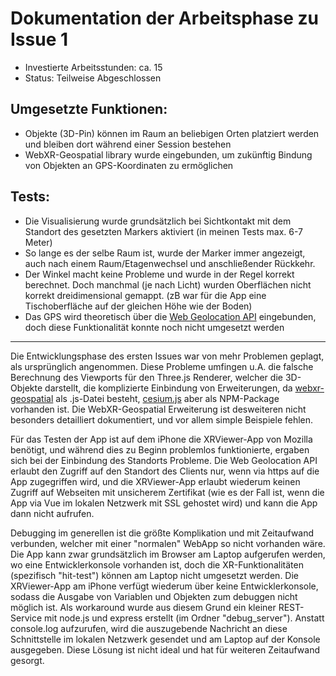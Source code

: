 # Dokumentation der Arbeitsphase zu Issue 1

* Investierte Arbeitsstunden: ca. 15
* Status: Teilweise Abgeschlossen

## Umgesetzte Funktionen:
- Objekte (3D-Pin) können im Raum an beliebigen Orten platziert werden und bleiben dort während einer Session bestehen
- WebXR-Geospatial library wurde eingebunden, um zukünftig Bindung von Objekten an GPS-Koordinaten zu ermöglichen

## Tests:
- Die Visualisierung wurde grundsätzlich bei Sichtkontakt mit dem Standort des gesetzten Markers aktiviert (in meinen Tests max. 6-7 Meter)
- So lange es der selbe Raum ist, wurde der Marker immer angezeigt, auch nach einem Raum/Etagenwechsel und anschließender Rückkehr.
- Der Winkel macht keine Probleme und wurde in der Regel korrekt berechnet. Doch manchmal (je nach Licht) wurden Oberflächen nicht korrekt dreidimensional gemappt. (zB war für die App eine Tischoberfläche auf der gleichen Höhe wie der Boden)
- Das GPS wird theoretisch über die [Web Geolocation API](https://developer.mozilla.org/en-US/docs/Web/API/Geolocation_API) eingebunden, doch diese Funktionalität konnte noch nicht umgesetzt werden

---

Die Entwicklungsphase des ersten Issues war von mehr Problemen geplagt, als ursprünglich angenommen. Diese Probleme umfingen u.A. die falsche Berechnung des Viewports für den Three.js Renderer, welcher die 3D-Objekte darstellt, die komplizierte Einbindung von Erweiterungen, da [webxr-geospatial](https://github.com/MozillaReality/webxr-geospatial) als .js-Datei besteht, [cesium.js](https://www.npmjs.com/package/cesium) aber als NPM-Package vorhanden ist. Die WebXR-Geospatial Erweiterung ist desweiteren nicht besonders detailliert dokumentiert, und vor allem simple Beispiele fehlen.

Für das Testen der App ist auf dem iPhone die XRViewer-App von Mozilla benötigt, und während dies zu Beginn problemlos funktionierte, ergaben sich bei der Einbindung des Standorts Probleme. Die Web Geolocation API erlaubt den Zugriff auf den Standort des Clients nur, wenn via https auf die App zugegriffen wird, und die XRViewer-App erlaubt wiederum keinen Zugriff auf Webseiten mit unsicherem Zertifikat (wie es der Fall ist, wenn die App via Vue im lokalen Netzwerk mit SSL gehostet wird) und kann die App dann nicht aufrufen.

Debugging im generellen ist die größte Komplikation und mit Zeitaufwand verbunden, welcher mit einer "normalen" WebApp so nicht vorhanden wäre. Die App kann zwar grundsätzlich im Browser am Laptop aufgerufen werden, wo eine Entwicklerkonsole vorhanden ist, doch die XR-Funktionalitäten (spezifisch "hit-test") können am Laptop nicht umgesetzt werden. Die XRViewer-App am iPhone verfügt wiederum über keine Entwicklerkonsole, sodass die Ausgabe von Variablen und Objekten zum debuggen nicht möglich ist. Als workaround wurde aus diesem Grund ein kleiner REST-Service mit node.js und express erstellt (im Ordner "debug_server"). Anstatt console.log aufzurufen, wird die auszugebende Nachricht an diese Schnittstelle im lokalen Netzwerk gesendet und am Laptop auf der Konsole ausgegeben. Diese Lösung ist nicht ideal und hat für weiteren Zeitaufwand gesorgt.
